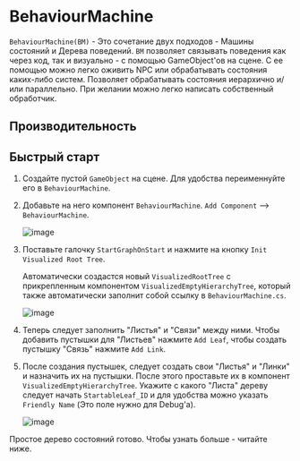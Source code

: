 # BehaviourMachine
`BehaviourMachine(BM)` - Это сочетание двух подходов - Машины состояний и Дерева поведений. `BM` позволяет связывать поведения как через код, так и визуально - с помощью GameObject'ов на сцене. С ее помощью можно легко оживить NPC или обрабатывать состояния каких-либо систем.
Позволяет обрабатывать состояния иерархично и/или параллельно. При желании можно легко написать собственный обработчик.

## Производительность

## Быстрый старт
1. Создайте пустой `GameObject` на сцене. Для удобства переименнуйте его в `BehaviourMachine`.
2. Добавьте на него компонент `BehaviourMachine`. `Add Component` --> `BehaviourMachine`.
   
   ![image](https://github.com/fdick/AIBehaviourGraph/assets/62177084/ab41b217-05b2-4eff-bd11-1e1b56fd20c2)
   
3. Поставьте галочку `StartGraphOnStart` и нажмите на кнопку `Init Visualized Root Tree`.
   
   Автоматически создастся новый `VisualizedRootTree` с прикрепленным компонентом `VisualizedEmptyHierarchyTree`, который также автоматически заполнит собой ссылку в    `BehaviourMachine.cs`.

   ![image](https://github.com/fdick/AIBehaviourGraph/assets/62177084/a92de7e8-6bbb-4923-9912-bcaabbd20d3f)

4. Теперь следует заполнить "Листья" и "Связи" между ними. Чтобы добавить пустышки для "Листьев" нажмите `Add Leaf`, чтобы создать пустышку "Связь" нажмите `Add Link`.
5. После создания пустышек, следует создать свои "Листья" и "Линки" и назначить их на пустышки. После этого проставьте их в компонент `VisualizedEmptyHierarchyTree`. Укажите с какого "Листа" дереву следует начать `StartableLeaf_ID` и для удобства можно указать `Friendly Name` (Это поле нужно для Debug'а).

   ![image](https://github.com/fdick/AIBehaviourGraph/assets/62177084/10d51e9c-56d9-41b6-bb3d-20a71d80ed8c)

Простое дерево состояний готово. Чтобы узнать больше - читайте ниже.  
